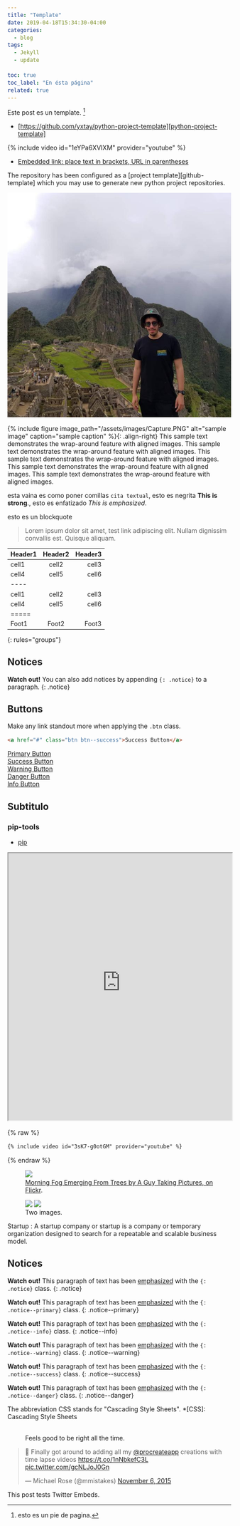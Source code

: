```yaml
---
title: "Template"
date: 2019-04-18T15:34:30-04:00
categories:
  - blog
tags:
  - Jekyll
  - update

toc: true
toc_label: "En ésta página"
related: true
---
```




Este post es un template. [^keyword]   

<!--more-->

- [https://github.com/yxtay/python-project-template][python-project-template]

{% include video id="1eYPa6XVIXM" provider="youtube" %}



- [Embedded link: place text in brackets, URL in parentheses](http://google.com)

The repository has been configured as a [project template][github-template]
which you may use to generate new python project repositories.



![Use this temp](/assets/images/bio-photo.PNG)


{% include figure image_path="/assets/images/Capture.PNG" alt="sample image" caption="sample caption" %}{: .align-right}
This sample text demonstrates the wrap-around feature with aligned images. This sample text demonstrates the wrap-around feature with aligned images. This sample text demonstrates the wrap-around feature with aligned images. This sample text demonstrates the wrap-around feature with aligned images. This sample text demonstrates the wrap-around feature with aligned images.

esta vaina es como poner comillas  `cita textual`, esto es negrita **This is strong**., esto es enfatizado *This is emphasized*.

esto es un blockquote
> Lorem ipsum dolor sit amet, test link adipiscing elit. Nullam dignissim convallis est. Quisque aliquam.

| Header1 | Header2 | Header3 |
|:--------|:-------:|--------:|
| cell1   | cell2   | cell3   |
| cell4   | cell5   | cell6   |
|----
| cell1   | cell2   | cell3   |
| cell4   | cell5   | cell6   |
|=====
| Foot1   | Foot2   | Foot3
{: rules="groups"}

## Notices

**Watch out!** You can also add notices by appending `{: .notice}` to a paragraph.
{: .notice}

## Buttons

Make any link standout more when applying the `.btn` class.

```html
<a href="#" class="btn btn--success">Success Button</a>
```

<div markdown="0"><a href="#" class="btn">Primary Button</a></div>
<div markdown="0"><a href="#" class="btn btn--success">Success Button</a></div>
<div markdown="0"><a href="#" class="btn btn--warning">Warning Button</a></div>
<div markdown="0"><a href="#" class="btn btn--danger">Danger Button</a></div>
<div markdown="0"><a href="#" class="btn btn--info">Info Button</a></div>



## Subtitulo

### pip-tools

  - [pip][pip]


<iframe src="https://jackdougherty.youcanbook.me/" width="100%" height="600px"></iframe>

{% raw %}
```markdown
{% include video id="3sK7-g0otGM" provider="youtube" %}
```
{% endraw %}

<figure>
	<a href="http://farm9.staticflickr.com/8426/7758832526_cc8f681e48_b.jpg"><img src="http://farm9.staticflickr.com/8426/7758832526_cc8f681e48_c.jpg"></a>
	<figcaption><a href="http://www.flickr.com/photos/80901381@N04/7758832526/" title="Morning Fog Emerging From Trees by A Guy Taking Pictures, on Flickr">Morning Fog Emerging From Trees by A Guy Taking Pictures, on Flickr</a>.</figcaption>
</figure>

<figure class="half">
	<a href="http://placehold.it/1200x600.JPG"><img src="http://placehold.it/600x300.jpg"></a>
	<a href="http://placehold.it/1200x600.jpeg"><img src="http://placehold.it/600x300.jpg"></a>
	<figcaption>Two images.</figcaption>
</figure>

Startup
:   A startup company or startup is a company or temporary organization designed to search for a repeatable and scalable business model.


## Notices

**Watch out!** This paragraph of text has been [emphasized](#) with the `{: .notice}` class.
{: .notice}

**Watch out!** This paragraph of text has been [emphasized](#) with the `{: .notice--primary}` class.
{: .notice--primary}

**Watch out!** This paragraph of text has been [emphasized](#) with the `{: .notice--info}` class.
{: .notice--info}

**Watch out!** This paragraph of text has been [emphasized](#) with the `{: .notice--warning}` class.
{: .notice--warning}

**Watch out!** This paragraph of text has been [emphasized](#) with the `{: .notice--success}` class.
{: .notice--success}

**Watch out!** This paragraph of text has been [emphasized](#) with the `{: .notice--danger}` class.
{: .notice--danger}

The abbreviation CSS stands for "Cascading Style Sheets".
*[CSS]: Cascading Style Sheets

<figure style="width: 300px" class="align-right">
  <img src="{{ site.url }}{{ site.baseurl }}/assets/images/bio-photo.PNG" alt="">
  <figcaption>Feels good to be right all the time.</figcaption>
</figure>

<blockquote class="twitter-tweet" data-lang="en"><p lang="en" dir="ltr">🎨 Finally got around to adding all my <a href="https://twitter.com/procreateapp">@procreateapp</a> creations with time lapse videos <a href="https://t.co/1nNbkefC3L">https://t.co/1nNbkefC3L</a> <a href="https://t.co/gcNLJoJ0Gn">pic.twitter.com/gcNLJoJ0Gn</a></p>&mdash; Michael Rose (@mmistakes) <a href="https://twitter.com/mmistakes/status/662678050795094016">November 6, 2015</a></blockquote>
<script async src="//platform.twitter.com/widgets.js" charset="utf-8"></script>

This post tests Twitter Embeds.

[^keyword]: esto es un pie de pagina.

[python-project-template]: https://github.com/yxtay/python-project-template
[pip]: https://pip.pypa.io/en/stable
